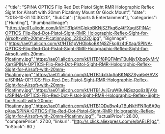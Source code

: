 {
	"title": "SPINA OPTICS Flip Red Dot Pistol Sight RMR Holographic Reflex Sight for Airsoft with 20mm Picatinny Mount Or Glock  Mount",
	"date": "2018-10-31 10:30:20",
	"SubCat": ["Sports & Entertainment"],
	"categories": ["Hunting"],
	"thumbnailImage": "https://ae01.alicdn.com/kf/HTB1pVHGlpkoBKNjSZFkq6z4tFXag/SPINA-OPTICS-Flip-Red-Dot-Pistol-Sight-RMR-Holographic-Reflex-Sight-for-Airsoft-with-20mm-Picatinny.jpg_220x220.jpg",
	"BigImage": ["https://ae01.alicdn.com/kf/HTB1pVHGlpkoBKNjSZFkq6z4tFXag/SPINA-OPTICS-Flip-Red-Dot-Pistol-Sight-RMR-Holographic-Reflex-Sight-for-Airsoft-with-20mm-Picatinny.jpg","https://ae01.alicdn.com/kf/HTB1f8PQFMmTBuNjy1Xbq6yMrVXar/SPINA-OPTICS-Flip-Red-Dot-Pistol-Sight-RMR-Holographic-Reflex-Sight-for-Airsoft-with-20mm-Picatinny.jpg","https://ae01.alicdn.com/kf/HTB1dxlklqAoBKNjSZSyq6yHAVXai/SPINA-OPTICS-Flip-Red-Dot-Pistol-Sight-RMR-Holographic-Reflex-Sight-for-Airsoft-with-20mm-Picatinny.jpg","https://ae01.alicdn.com/kf/HTB1Jv.jEruWBuNjSszgq6z8jVXau/SPINA-OPTICS-Flip-Red-Dot-Pistol-Sight-RMR-Holographic-Reflex-Sight-for-Airsoft-with-20mm-Picatinny.jpg","https://ae01.alicdn.com/kf/HTB1ODuBw4uTBuNkHFNRq6A9qpXas/SPINA-OPTICS-Flip-Red-Dot-Pistol-Sight-RMR-Holographic-Reflex-Sight-for-Airsoft-with-20mm-Picatinny.jpg"],
	"actualPrice": 26.00,
	"comparePrice": 27.00,
	"linkurl": "http://s.click.aliexpress.com/e/bAELR1g4",
	"inStock": 80
}

